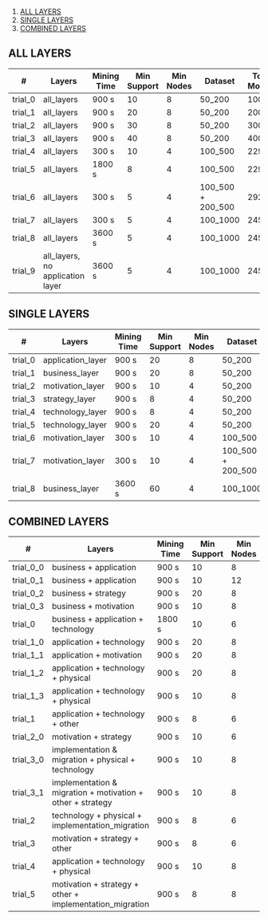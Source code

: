 1. [ALL LAYERS](#all-layers)
2. [SINGLE LAYERS](#single-layers)
3. [COMBINED LAYERS](#combined-layers)

## ALL LAYERS

| # | Layers | Mining Time | Min Support | Min Nodes | Dataset | Total Models | Patterns found |
|---|--------|-------------|-------------|-----------|---------|--------------|----------------|
| trial_0 | all_layers | 900 s | 10 | 8 | 50_200 | 100 | 5320 | 
| trial_1 | all_layers | 900 s | 20 | 8 | 50_200 | 200 | 4349 | 
| trial_2 | all_layers | 900 s | 30 | 8 | 50_200 | 300 | 485 | 
| trial_3 | all_layers | 900 s | 40 | 8 | 50_200 | 400 | 7 | 
| trial_4 | all_layers | 300 s | 10 | 4 | 100_500 | 229 | 34 | 
| trial_5 | all_layers | 1800 s | 8 | 4 | 100_500 | 229 | 57 | 
| trial_6 | all_layers | 300 s | 5 | 4 | 100_500 + 200_500 | 292 | 258 | 
| trial_7 | all_layers | 300 s | 5 | 4 | 100_1000 | 245 | 221 | 
| trial_8 | all_layers | 3600 s | 5 | 4 | 100_1000 | 245 | 330 | 
| trial_9 | all_layers, no application layer | 3600 s | 5 | 4 | 100_1000 | 245 | 748 | 

## SINGLE LAYERS

| # | Layers | Mining Time | Min Support | Min Nodes | Dataset | Total Models | Patterns found |
|---|--------|-------------|-------------|-----------|---------|--------------|----------------|
| trial_0 | application_layer | 900 s | 20 | 8 | 50_200 | 300 | 6 | 
| trial_1 | business_layer | 900 s | 20 | 8 | 50_200 | 300 | 332 | 
| trial_2 | motivation_layer | 900 s | 10 | 4 | 50_200 | 300 | 42 | 
| trial_3 | strategy_layer | 900 s | 8 | 4 | 50_200 | 300 | 3 | 
| trial_4 | technology_layer | 900 s | 8 | 4 | 50_200 | 300 | 240 | 
| trial_5 | technology_layer | 900 s | 20 | 4 | 50_200 | 300 | 14 | 
| trial_6 | motivation_layer | 300 s | 10 | 4 | 100_500 | 229 | 168 | 
| trial_7 | motivation_layer | 300 s | 10 | 4 | 100_500 + 200_500 | 292 | 415 | 
| trial_8 | business_layer | 3600 s | 60 | 4 | 100_1000 | 292 | 38 | 

## COMBINED LAYERS

| # | Layers | Mining Time | Min Support | Min Nodes | Dataset | Total Models | Patterns found |
|---|--------|-------------|-------------|-----------|---------|--------------|----------------|
| trial_0_0 | business + application | 900 s | 10 | 8 | 50_200 | 300 | 503 | 
| trial_0_1 | business + application | 900 s | 10 | 12 | 50_200 | 300 | 7 | 
| trial_0_2 | business + strategy | 900 s | 20 | 8 | 50_200 | 300 | 449 | 
| trial_0_3 | business + motivation | 900 s | 10 | 8 | 50_200 | 300 | 30 | 
| trial_0 | business + application + technology | 1800 s | 10 | 6 | 100_1000 | 245 | 53 | 
| trial_1_0 | application + technology | 900 s | 20 | 8 | 50_200 | 300 | 13 | 
| trial_1_1 | application + motivation | 900 s | 20 | 8 | 50_200 | 300 | 6 | 
| trial_1_2 | application + technology + physical | 900 s | 20 | 8 | 50_200 | 300 | 13 | 
| trial_1_3 | application + technology + physical | 900 s | 10 | 8 | 50_200 | 300 | 33 | 
| trial_1 | application + technology + other | 900 s | 8 | 6 | 100_1000 | 245 | 211 | 
| trial_2_0 | motivation + strategy | 900 s | 10 | 6 | 50_200 | 300 | 0 | 
| trial_3_0 | implementation & migration + physical + technology | 900 s | 10 | 8 | 50_200 | 300 | 28 | 
| trial_3_1 | implementation & migration + motivation + other + strategy | 900 s | 10 | 8 | 50_200 | 300 | 0 | 
| trial_2 | technology + physical + implementation_migration | 900 s | 8 | 6 | 100_1000 | 245 | 56 | 
| trial_3 | motivation + strategy + other | 900 s | 8 | 6 | 100_1000 | 245 | 1 | 
| trial_4 | application + technology + physical | 900 s | 10 | 8 | 100_1000 | 245 | 22 | 
| trial_5 | motivation + strategy + other + implementation_migration | 900 s | 8 | 8 | 100_1000 | 245 | 0 | 

